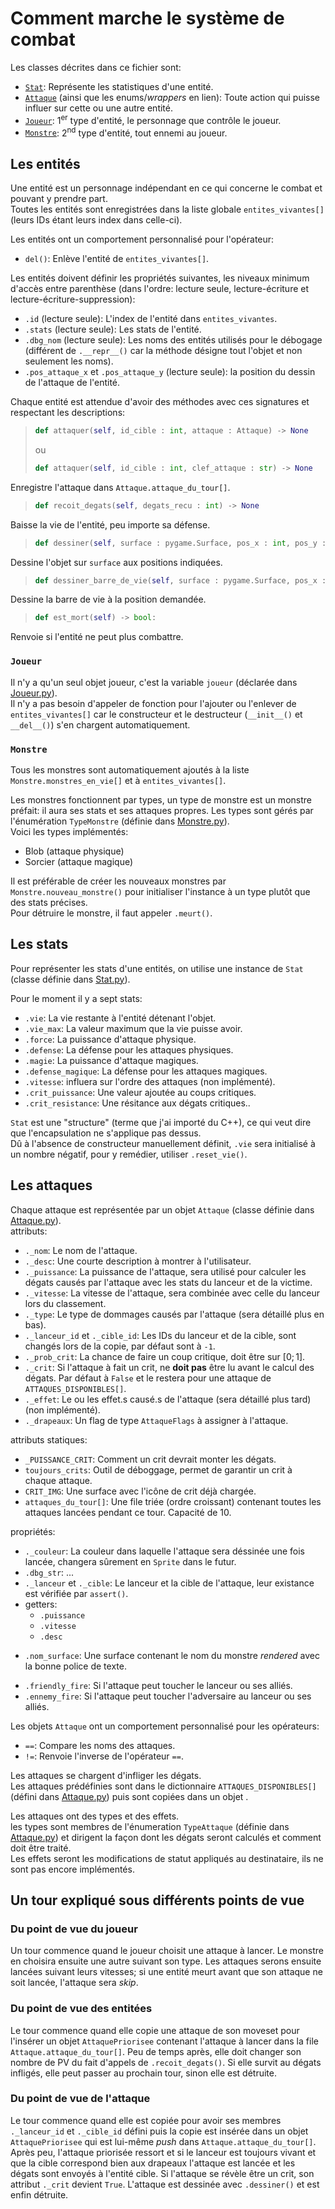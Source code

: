 # Comment marche le système de combat

Les classes décrites dans ce fichier sont:
+ [`Stat`](../sources/combats/Stats.py): Représente les statistiques d'une entité.
+ [`Attaque`](../sources/combats/Attaque.py) (ainsi que les enums/_wrappers_ en lien): Toute action qui puisse influer sur cette ou une autre entité.
+ [`Joueur`](../sources/combats/Joueur.py): 1<sup>er</sup> type d'entité, le personnage que contrôle le joueur.
+ [`Monstre`](../sources/combats/Monstre.py): 2<sup>nd</sup> type d'entité, tout ennemi au joueur.

## Les entités
Une entité est un personnage indépendant en ce qui concerne le combat et pouvant y prendre part.  
Toutes les entités sont enregistrées dans la liste globale `entites_vivantes[]` (leurs IDs étant leurs index dans celle-ci).

Les entités ont un comportement personnalisé pour l'opérateur:
+ `del()`: Enlève l'entité de `entites_vivantes[]`. <!--Pas vraiment un opérateur mais restons simple.-->

Les entités doivent définir les propriétés suivantes, les niveaux minimum d'accès entre parenthèse (dans l'ordre: lecture seule, lecture-écriture et lecture-écriture-suppression):
+ `.id` (lecture seule): L'index de l'entité dans `entites_vivantes`.
+ `.stats` (lecture seule): Les stats de l'entité.
+ `.dbg_nom` (lecture seule): Les noms des entités utilisés pour le débogage (différent de `.__repr__()` car la méthode désigne tout l'objet et non seulement les noms).
+ `.pos_attaque_x` et `.pos_attaque_y` (lecture seule): la position du dessin de l'attaque de l'entité.

Chaque entité est attendue d'avoir des méthodes avec ces signatures et respectant les descriptions:
>```Python
> def attaquer(self, id_cible : int, attaque : Attaque) -> None
>```
> ou
>```Python
> def attaquer(self, id_cible : int, clef_attaque : str) -> None
>```
Enregistre l'attaque dans `Attaque.attaque_du_tour[]`.

>```Python
> def recoit_degats(self, degats_recu : int) -> None
>```
Baisse la vie de l'entité, peu importe sa défense.

> ```Python
> def dessiner(self, surface : pygame.Surface, pos_x : int, pos_y : int) -> None
> ```
Dessine l'objet sur `surface` aux positions indiquées.

>```Python
> def dessiner_barre_de_vie(self, surface : pygame.Surface, pos_x : int, pos_y : int) -> None
>```
Dessine la barre de vie à la position demandée.

>```Python
>def est_mort(self) -> bool:
>```
Renvoie si l'entité ne peut plus combattre.

### `Joueur`
Il n'y a qu'un seul objet joueur, c'est la variable `joueur` (déclarée dans [Joueur.py](../sources/combats/Joueur.py)).  
Il n'y a pas besoin d'appeler de fonction pour l'ajouter ou l'enlever de `entites_vivantes[]` car le constructeur et le destructeur (`__init__()` et `__del__()`) s'en chargent automatiquement.

### `Monstre`
Tous les monstres sont automatiquement ajoutés à la liste `Monstre.monstres_en_vie[]` et à `entites_vivantes[]`.

Les monstres fonctionnent par types, un type de monstre est un monstre préfait: il aura ses stats et ses attaques propres. Les types sont gérés par l'énumération `TypeMonstre` (définie dans [Monstre.py](../sources/combats/Monstre.py)).  
Voici les types implémentés:
+ Blob (attaque physique)
+ Sorcier (attaque magique)

Il est préférable de créer les nouveaux monstres par `Monstre.nouveau_monstre()` pour initialiser l'instance à un type plutôt que des stats précises.  
Pour détruire le monstre, il faut appeler `.meurt()`.

## Les stats
Pour représenter les stats d'une entités, on utilise une instance de `Stat` (classe définie dans [Stat.py](../sources/combats/Stats.py)).

Pour le moment il y a sept stats:
- `.vie`: La vie restante à l'entité détenant l'objet.
- `.vie_max`: La valeur maximum que la vie puisse avoir.
- `.force`: La puissance d'attaque physique.
- `.defense`: La défense pour les attaques physiques.
- `.magie`: La puissance d'attaque magiques.
- `.defense_magique`: La défense pour les attaques magiques.
- `.vitesse`: influera sur l'ordre des attaques (non implémenté).
- `.crit_puissance`: Une valeur ajoutée au coups critiques.
- `.crit_resistance`: Une résitance aux dégats critiques..

`Stat` est une "structure" (terme que j'ai importé du C++), ce qui veut dire que l'encapsulation ne s'applique pas dessus.  
Dû à l'absence de constructeur manuellement définit, `.vie` sera initialisé à un nombre négatif, pour y remédier, utiliser `.reset_vie()`.

## Les attaques
Chaque attaque est représentée par un objet `Attaque` (classe définie dans [Attaque.py](../sources/combats/Attaque.py)).  
attributs:
+ `._nom`: Le nom de l'attaque.
+ `._desc`: Une courte description à montrer à l'utilisateur.
+ `._puissance`: La puissance de l'attaque, sera utilisé pour calculer les dégats causés par l'attaque avec les stats du lanceur et de la victime.
+ `._vitesse`: La vitesse de l'attaque, sera combinée avec celle du lanceur lors du classement.
+ `._type`: Le type de dommages causés par l'attaque (sera détaillé plus en bas).
+ `._lanceur_id` et `._cible_id`: Les IDs du lanceur et de la cible, sont changés lors de la copie, par défaut sont à `-1`.
+ `._prob_crit`: La chance de faire un coup critique, doit être sur $[0; 1]$.
+ `._crit`: Si l'attaque à fait un crit, ne **doit pas** être lu avant le calcul des dégats. Par défaut à `False` et le restera pour une attaque de `ATTAQUES_DISPONIBLES[]`.
+ `._effet`: Le ou les effet.s causé.s de l'attaque (sera détaillé plus tard) (non implémenté).
+ `._drapeaux`: Un flag de type `AttaqueFlags` à assigner à l'attaque.


attributs statiques:
+ `_PUISSANCE_CRIT`: Comment un crit devrait monter les dégats.
+ `toujours_crits`: Outil de déboggage, permet de garantir un crit à chaque attaque.
+ `CRIT_IMG`: Une surface avec l'icône de crit déjà chargée.
+ `attaques_du_tour[]`: Une file triée (ordre croissant) contenant toutes les attaques lancées pendant ce tour. Capacité de 10.

propriétés:
+ `._couleur`: La couleur dans laquelle l'attaque sera déssinée une fois lancée, changera sûrement en `Sprite` dans le futur.
+ `.dbg_str`: ...
+ `._lanceur` et `._cible`: Le lanceur et la cible de l'attaque, leur existance est vérifiée par `assert()`.
+ getters:
	- `.puissance`
	- `.vitesse`
	- `.desc`
- `.nom_surface`: Une surface contenant le nom du monstre _rendered_ avec la bonne police de texte.
+ `.friendly_fire`: Si l'attaque peut toucher le lanceur ou ses alliés.
+ `.ennemy_fire`: Si l'attaque peut toucher l'adversaire au lanceur ou ses alliés.

Les objets `Attaque` ont un comportement personnalisé pour les opérateurs:
+ `==`: Compare les noms des attaques.
+ `!=`: Renvoie l'inverse de l'opérateur `==`.

Les attaques se chargent d'infliger les dégats.  
Les attaques prédéfinies sont dans le dictionnaire `ATTAQUES_DISPONIBLES[]` (défini dans [Attaque.py](../sources/combats/Attaque.py)) puis sont copiées dans un objet .

Les attaques ont des types et des effets.  
les types sont membres de l'énumeration `TypeAttaque` (définie dans [Attaque.py](../sources/combats/Attaque.py)) et dirigent la façon dont les dégats seront calculés et comment doit être traité.  
Les effets seront les modifications de statut appliqués au destinataire, ils ne sont pas encore implémentés.

## Un tour expliqué sous différents points de vue
### Du point de vue du joueur
Un tour commence quand le joueur choisit une attaque à lancer. Le monstre en choisira ensuite une autre suivant son type. Les attaques serons ensuite lancées suivant leurs vitesses; si une entité meurt avant que son attaque ne soit lancée, l'attaque sera _skip_.

### Du point de vue des entitées
Le tour commence quand elle copie une attaque de son moveset pour l'insérer un objet `AttaquePriorisee` contenant l'attaque à lancer dans la file `Attaque.attaque_du_tour[]`. Peu de temps après, elle doit changer son nombre de PV du fait d'appels de `.recoit_degats()`. Si elle survit au dégats infligés, elle peut passer au prochain tour, sinon elle est détruite.

### Du point de vue de l'attaque
Le tour commence quand elle est copiée pour avoir ses membres `._lanceur_id` et `._cible_id` défini puis la copie est insérée dans un objet `AttaquePriorisee` qui est lui-même _push_ dans `Attaque.attaque_du_tour[]`. Après peu, l'attaque priorisée ressort et si le lanceur est toujours vivant et que la cible correspond bien aux drapeaux l'attaque est lancée et les dégats sont envoyés à l'entité cible. Si l'attaque se révèle être un crit, son attribut `._crit` devient `True`. L'attaque est dessinée avec `.dessiner()` et est enfin détruite.